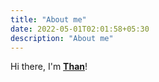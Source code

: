 ```yaml
---
title: "About me"
date: 2022-05-01T02:01:58+05:30
description: "About me"
---
```


Hi there, I'm **[Than](https://github.com/thanbv1510)**!